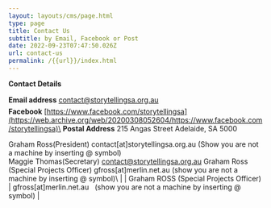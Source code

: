 ```yaml
---
layout: layouts/cms/page.html
type: page
title: Contact Us
subtitle: by Email, Facebook or Post
date: 2022-09-23T07:47:50.026Z
url: contact-us
permalink: /{{url}}/index.html
---
```

**Contact Details**

**Email address** [contact@storytellingsa.org.au](https://web.archive.org/web/20200308052604/mailto:contact@storytellingsa.org.au)\
**Facebook** [https://www.facebook.com/storytellingsa](https://web.archive.org/web/20200308052604/https://www.facebook.com/storytellingsa)\
**Postal Address** 215 Angas Street Adelaide, SA 5000 

Graham Ross(President) 	contact[at]storytellingsa.org.au (Show you are not a machine by inserting @ symbol)\
Maggie Thomas(Secretary) 	contact@storytellingsa.org.au
Graham Ross (Special Projects Officer) 	gfross[at]merlin.net.au   (show you are not a machine by inserting @ symbol)\                                                     |
| Graham ROSS (Special Projects Officer) | gfross\[at]merlin.net.au   (show you are not a machine by inserting @ symbol)                                                                                           |